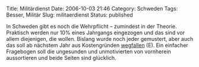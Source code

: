Title: Militärdienst
Date: 2006-10-03 21:46
Category: Schweden
Tags: Besser, Militär
Slug: militaerdienst
Status: published

In Schweden gibt es noch die Wehrpflicht – zumindest in der Theorie.
Praktisch werden nur 10% eines Jahrgangs eingezogen und das sind vor
allem diejenigen, die wollen. Bislang wurde noch jeder gemustert, aber
auch das soll ab nächstem Jahr aus Kostengründen
[wegfallen](http://www.thelocal.se/article.php?ID=5101&date=20061003)
(E). Ein einfacher Fragebogen soll die ungesunden und unmotivierten von
vornherein aussortieren und beide Seiten sind glücklich.


